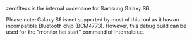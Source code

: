 zerofltexx is the internal codename for Samsung Galaxy S6

Please note: Galaxy S6 is not supported by most of this tool as it has an incompatible Bluetooth chip (BCM4773).
However, this debug build can be used for the "monitor hci start" command of internalblue.

